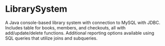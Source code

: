 # LibrarySystem
A Java console-based library system with connection to MySQL with JDBC. Includes table for books, members, and checkouts, all with add/update/delete functions. Additional reporting options available using SQL queries that utilize joins and subqueries.
